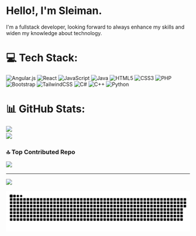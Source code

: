 # Hello!, I'm Sleiman.
I'm a fullstack developer, looking forward to always enhance my skills and widen my knowledge about technology.


# 💻 Tech Stack:
![Angular.js](https://img.shields.io/badge/angular.js-%23E23237.svg?style=for-the-badge&logo=angularjs&logoColor=white) ![React](https://img.shields.io/badge/react-%2320232a.svg?style=for-the-badge&logo=react&logoColor=%2361DAFB) ![JavaScript](https://img.shields.io/badge/javascript-%23323330.svg?style=for-the-badge&logo=javascript&logoColor=%23F7DF1E) ![Java](https://img.shields.io/badge/java-%23ED8B00.svg?style=for-the-badge&logo=openjdk&logoColor=white) ![HTML5](https://img.shields.io/badge/html5-%23E34F26.svg?style=for-the-badge&logo=html5&logoColor=white) ![CSS3](https://img.shields.io/badge/css3-%231572B6.svg?style=for-the-badge&logo=css3&logoColor=white) ![PHP](https://img.shields.io/badge/php-%23777BB4.svg?style=for-the-badge&logo=php&logoColor=white) ![Bootstrap](https://img.shields.io/badge/bootstrap-%238511FA.svg?style=for-the-badge&logo=bootstrap&logoColor=white) ![TailwindCSS](https://img.shields.io/badge/tailwindcss-%2338B2AC.svg?style=for-the-badge&logo=tailwind-css&logoColor=white) ![C#](https://img.shields.io/badge/c%23-%23239120.svg?style=for-the-badge&logo=csharp&logoColor=white) ![C++](https://img.shields.io/badge/c++-%2300599C.svg?style=for-the-badge&logo=c%2B%2B&logoColor=white) ![Python](https://img.shields.io/badge/python-3670A0?style=for-the-badge&logo=python&logoColor=ffdd54)
# 📊 GitHub Stats:
![](https://github-readme-stats.vercel.app/api?username=sleiyah&theme=dark&hide_border=false&include_all_commits=false&count_private=false)<br/>
![](https://github-readme-streak-stats.herokuapp.com/?user=sleiyah&theme=dark&hide_border=false)<br/>


### 🔝 Top Contributed Repo
![](https://github-contributor-stats.vercel.app/api?username=sleiyah&limit=5&theme=dark&combine_all_yearly_contributions=true)

---
[![](https://visitcount.itsvg.in/api?id=sleiyah&icon=0&color=0)](https://visitcount.itsvg.in)

<!-- Proudly created with GPRM ( https://gprm.itsvg.in ) -->
<picture>
  <source media="(prefers-color-scheme: dark)" srcset="https://raw.githubusercontent.com/sleiyah/sleiyah/output/github-snake-dark.svg" />
  <source media="(prefers-color-scheme: light)" srcset="https://raw.githubusercontent.com/sleiyah/sleiyah/output/github-snake.svg" />
  <img alt="github-snake" src="https://raw.githubusercontent.com/sleiyah/sleiyah/output/github-snake.svg" />
</picture>